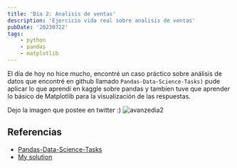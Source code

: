 ```yaml
---
title: 'Dia 2: Analisis de ventas'
description: 'Ejercicio vida real sobre analisis de ventas'
pubDate: '20230722'
tags:
    - python
    - pandas
    - matplotlib
---
```


El día de hoy no hice mucho, encontré un caso práctico sobre análisis de datos que encontré en github llamado `Pandas-Data-Science-Tasks)` pude aplicar lo que aprendí en kaggle sobre pandas y tambien tuve que aprender lo básico de Matplotlib para la visualización de las respuestas.

Dejo la imagen que postee en twitter :)
![avanzedia2](https://pbs.twimg.com/media/F1sDfLmWIAAtokv?format=png&name=900x900)

## Referencias
- [Pandas-Data-Science-Tasks](https://github.com/KeithGalli/Pandas-Data-Science-Tasks)
- [My solution](https://github.com/claridelune/Pandas-Data-Science-Tasks)